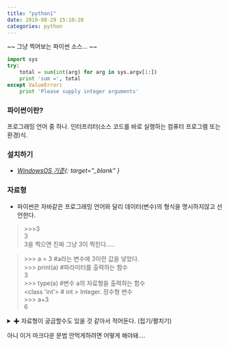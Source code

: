 ```yaml
---
title: "python1"
date: 2019-08-29 15:10:28
categories: python
---
```

<script type="text/javascript" src="/assets/js/main.min.js" />
<script type="text/javascript">
   console.log("test");
</script>

~~ 그냥 찍어보는 파이썬 소스... ~~
```python
import sys
try:
    total = sum(int(arg) for arg in sys.argv[1:])
    print 'sum =', total
except ValueError:
    print 'Please supply integer arguments'
```

### 파이썬이란?
프로그래밍 언어 중 하나. 인터프리터(소스 코드를 바로 실행하는 컴퓨터 프로그램 또는 환경)식.  

### 설치하기  
- *[WindowsOS 기준](https://www.python.org/downloads/){: target="_blank" }*

### 자료형
- 파이썬은 자바같은 프로그래밍 언어와 달리 데이터(변수)의 형식을 명시하지않고 선언한다.  
> \>>>3  
> 3   
3을 찍으면 진짜 그냥 3이 찍힌다.....  
  
> \>>> a = 3 #a라는 변수에 3이란 값을 넣었다.  
> \>>> print(a) #파라미터를 출력하는 함수  
> 3  
> \>>> type(a) #변수 a의 자료형을 출력하는 함수  
> <class 'int'> # int > Integer. 정수형 변수  
> \>>> a+3  
> 6  

<details>
<summary>&#10010; 자료형이 궁금할수도 있을 것 같아서 적어둔다. (접기/펼치기) </summary>
<div markdown="1">

|자료형|이름|내용|
|--|--|--|
|숫자|int|양/음의정수.0
||float|실수


</div>
</details>

  
아니 이거 마크다운 문법 안먹게하려면 어떻게 해야돼....
